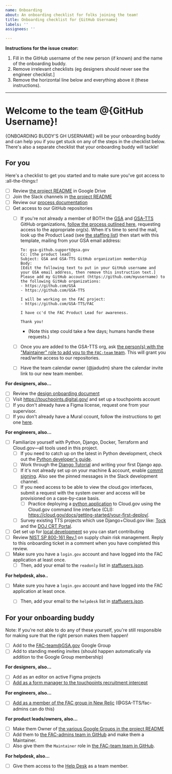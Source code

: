 ```yaml
---
name: Onboarding
about: An onboarding checklist for folks joining the team!
title: Onboarding checklist for {GitHub Username}
labels: ''
assignees: ''

---
```


**Instructions for the issue creator:**
1. Fill in the GitHub username of the new person (if known) and the name of the onboarding buddy.
1. Remove irrelevant checklists (eg designers should never see the engineer checklist.]
1. Remove the horizontal line below and everything above it (these instructions).

---

# Welcome to the team @{GitHub Username}!

{ONBOARDING BUDDY'S GH USERNAME} will be your onboarding buddy and can help you if you get stuck on any of the steps in the checklist below. There's also a separate checklist that your onboarding buddy will tackle!

## For you

Here's a checklist to get you started and to make sure you've got access to :all-the-things:!

- [ ] Review [the project README](https://docs.google.com/document/d/1g8nYqYS_ifFlZB-DBgfeSoJRMB__EqWsmLnacyk-bDI/) in Google Drive
- [ ] Join the Slack channels in [the project README](https://docs.google.com/document/d/1g8nYqYS_ifFlZB-DBgfeSoJRMB__EqWsmLnacyk-bDI/)
- [ ] Review our [process documentation](https://github.com/GSA-TTS/FAC#fac-documentation)
- [ ] Get access to our GitHub repositories
  - [ ] If you're not already a member of BOTH the [GSA](https://github.com/orgs/GSA/people) and [GSA-TTS](https://github.com/orgs/GSA-TTS/people) GitHub organizations, [follow the process outlined here](https://github.com/GSA/GitHub-Administration#joining-the-gsa-enterprise-organization), requesting access to the appropriate org(s). When it's time to send the mail, look up the Product Lead (see [the staffing list](https://docs.google.com/document/d/1g8nYqYS_ifFlZB-DBgfeSoJRMB__EqWsmLnacyk-bDI/edit#heading=h.us8xylqg455c)) then start with this template, mailing from your GSA email address:

    ```text
    To: gsa-github.support@gsa.gov
    Cc: [the product lead]
    Subject: GSA and GSA-TTS GitHub organization membership
    Body:
    [Edit the following text to put in your GitHub username and your GSA email address, then remove this instruction text.]
    Please add my GitHub account (https://github.com/myusername) to the following GitHub organizations:
    - https://github.com/GSA
    - https://github.com/GSA-TTS

    I will be working on the FAC project:
    - https://github.com/GSA-TTS/FAC

    I have cc'd the FAC Product Lead for awareness.

    Thank you!
    ```
    - (Note this step could take a few days; humans handle these requests.)
  - [ ] Once you are added to the GSA-TTS org, ask [the person(s) with the "Maintainer" role to add you to the `FAC-team` team](https://github.com/orgs/GSA-TTS/teams/fac-team/members). This will grant you read/write access to our repositories.
  - [ ] Have the team calendar owner (@jadudm) share the calendar invite link to our new team member.

**For designers, also...**
- [ ] Review the [design onboarding document](https://docs.google.com/document/d/1EILl0nZr59T4PFJJMtFbmnQDJPksgzIFPuoFDN0bk0g/edit#heading=h.bhu3dgydlbvr)
- [ ] Visit https://touchpoints.digital.gov/ and set up a touchpoints account
- [ ] If you don't already have a Figma license, request one from your supervisor.
- [ ] If you don't already have a Mural ccount, follow the instructions to get one [here](https://handbook.tts.gsa.gov/tools/mural/).

**For engineers, also...**
- [ ] Familiarize yourself with Python, Django, Docker, Terraform and Cloud.gov—all tools used in this project.
  - [ ] If you need to catch up on the latest in Python development, check out the [Python developer's guide](https://devguide.python.org/).
  - [ ] Work through the [Django Tutorial](https://docs.djangoproject.com/en/4.0/intro/tutorial01/) and writing your first Django app.
  - [ ] If it's not already set up on your machine & account, enable [commit signing](https://docs.github.com/en/authentication/managing-commit-signature-verification/signing-commits). Also see the pinned messages in the Slack development channel.
  - [ ] If you need access to be able to view the cloud.gov interfaces, submit a request with the system owner and access will be provisioned on a case-by-case basis.
    - [ ] Practice deploying a [python application](https://github.com/cloud-gov/cf-hello-worlds/tree/main/python-flask) to Cloud.gov using the Cloud.gov command line interface (CLI): https://cloud.gov/docs/getting-started/your-first-deploy/.
  - [ ] Survey existing TTS projects which use Django+Cloud.gov like: [Tock](https://github.com/18F/tock) and the [DOJ CRT Portal](https://github.com/usdoj-crt/crt-portal).
- [ ] Get set up for [local development](https://github.com/GSA-TTS/FAC/blob/main/docs/development.md#local-development) so you can start contributing
- [ ] Review [NIST SP 800-161 Rev.1](https://csrc.nist.gov/pubs/sp/800/161/r1/final) on supply chain risk management. Reply to this onboarding ticket in a comment when you have completed this review.
- [ ] Make sure you have a `login.gov` account and have logged into the FAC application at least once.
  - [ ] Then, add your email to the `readonly` list in [staffusers.json](../../backend/config/staffusers.json).

**For helpdesk, also..**
- [ ] Make sure you have a `login.gov` account and have logged into the FAC application at least once.
  - [ ] Then, add your email to the `helpdesk` list in [staffusers.json](../../backend/config/staffusers.json).


## For your onboarding buddy

Note: If you're not able to do any of these yourself, you're still responsible for making sure that the right person makes them happen!

- [ ] Add to the [FAC-team@GSA.gov](https://groups.google.com/a/gsa.gov/g/fac-team) Google Group
- [ ] Add to standing meeting invites (should happen automatically via addition to the Google Group membership)

**For designers, also...**
- [ ] Add as an editor on active Figma projects
- [ ] [Add as a form manager to the touchpoints recruitment intercept](https://touchpoints.app.cloud.gov/admin/forms/9412c559/permissions)

**For engineers, also...**
- [ ] [Add as a member of the FAC group in New Relic](https://one.newrelic.com/admin-portal/organizations/users-list) (@GSA-TTS/fac-admins can do this)

**For product leads/owners, also...**
- [ ] Make them Owner of [the various Google Groups in the project README](https://docs.google.com/document/d/1g8nYqYS_ifFlZB-DBgfeSoJRMB__EqWsmLnacyk-bDI/edit#heading=h.81zynabayrrg)
- [ ] Add them to [the FAC-admins team in GitHub](https://github.com/orgs/GSA-TTS/teams/fac-admins/members) and make them a Maintainer.
- [ ] Also give them the `Maintainer` role in [the FAC-team team in GitHub](https://github.com/orgs/GSA-TTS/teams/fac-team/members).

**For helpdesk, also...**
- [ ] Give them access to the [Help Desk](https://fac-gov.zendesk.com/admin/people/team/members) as a team member.
